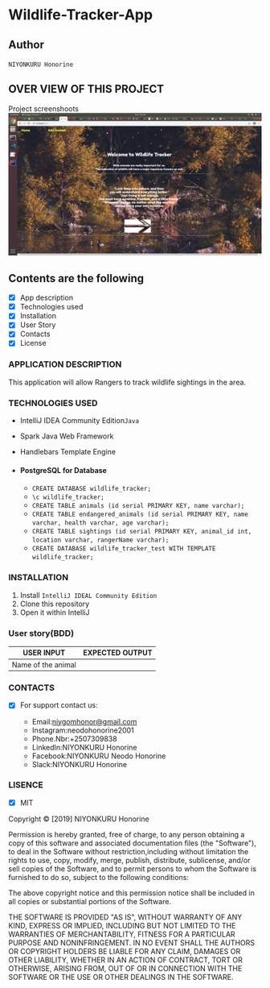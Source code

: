 # Wildlife-Tracker-App

## Author 

`NIYONKURU Honorine`

## OVER VIEW OF THIS PROJECT
Project screenshoots
<img src="Pictures/wild_tracker_homepage.png">

## Contents are the following
  - [x] App description
  - [x]  Technologies used
  - [x]  Installation
  - [x] User Story
  - [x]  Contacts
  - [x]  License

### APPLICATION DESCRIPTION

This application will allow Rangers to track wildlife sightings in the area.


 ### TECHNOLOGIES USED
 
 
 + IntelliJ IDEA Community Edition`Java`
 + Spark Java Web Framework
 + Handlebars Template Engine
 +  #### PostgreSQL for Database
    
      +  `CREATE DATABASE wildlife_tracker;`
     + `\c wildlife_tracker;`
      + `CREATE TABLE animals (id serial PRIMARY KEY, name varchar);`
      + `CREATE TABLE endangered_animals (id serial PRIMARY KEY, name varchar, health varchar, age varchar);`
    + `CREATE TABLE sightings (id serial PRIMARY KEY, animal_id int, location varchar, rangerName varchar);`
    + `CREATE DATABASE wildlife_tracker_test WITH TEMPLATE wildlife_tracker;`
  ### INSTALLATION
 
 1. Install  `IntelliJ IDEAL Community Edition`
 2. Clone this repository
 3. Open it within IntelliJ
 
 
 ###  User story(BDD)
 
|USER INPUT     |  EXPECTED OUTPUT|
|---------------|-----------------|
|Name of the animal
   
  ### CONTACTS
  
  
- [X]  For support contact us:

     +  Email:niygomhonor@gmail.com
     +  Instagram:neodohonorine2001
     +  Phone.Nbr:+2507309838
     +  LinkedIn:NIYONKURU Honorine
     +  Facebook:NIYONKURU Neodo Honorine
     +  Slack:NIYONKURU Honorine

     
### LISENCE
- [x] MIT

Copyright &copy; [2019] NIYONKURU Honorine

Permission is hereby granted, free of charge, to any person obtaining a copy of this software and associated documentation files (the "Software"),
 to deal in the Software without restriction,including without limitation the rights to use, 
 copy, modify, merge, publish, distribute, sublicense, and/or sell copies of the Software, and to permit persons to whom the Software is furnished to do so,
  subject to the following conditions:

The above copyright notice and this permission notice shall be included in all copies or substantial portions of the Software.

THE SOFTWARE IS PROVIDED "AS IS", WITHOUT WARRANTY OF ANY KIND, EXPRESS OR IMPLIED, INCLUDING BUT NOT LIMITED TO THE WARRANTIES OF MERCHANTABILITY, 
FITNESS FOR A PARTICULAR PURPOSE AND NONINFRINGEMENT. IN NO EVENT SHALL THE AUTHORS OR COPYRIGHT HOLDERS BE LIABLE FOR ANY CLAIM, DAMAGES OR OTHER LIABILITY,
 WHETHER IN AN ACTION OF CONTRACT, TORT OR OTHERWISE, ARISING FROM, OUT OF OR IN CONNECTION WITH THE SOFTWARE OR THE USE OR OTHER DEALINGS IN THE SOFTWARE.
